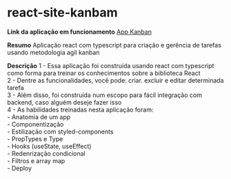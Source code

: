 # react-site-kanbam
**Link da aplicação em funcionamento**
<a href="https://appkanban.netlify.app/" target=_blank>App Kanban</a>

**Resumo**
Aplicação react com typescript para criação e gerência de tarefas usando metodologia agil kanban

**Descrição**
1 - Essa aplicação foi construída usando react com typescript como forma para treinar os conhecimentos sobre a biblioteca React <br>
2 - Dentre as funcionalidades, você pode: criar. excluir e editar determinada tarefa<br>
3 - Além disso, foi construída num escopo para fácil integração com backend, caso alguém deseje fazer isso<br>
4 - As habilidades treinadas nesta aplicação foram: <br>
    - Anatomia de um app<br>
    - Componentização<br>
    - Estilização com styled-components<br>
    - PropTypes e Type<br>
    - Hooks (useState, useEffect)<br>
    - Redenrização condicional<br>
    - Filtros e array map<br>
    - Deploy<br>
